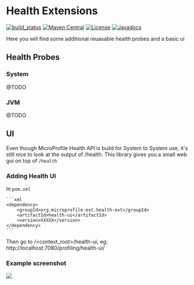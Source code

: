 # Health Extensions

[![build_status](https://travis-ci.com/microprofile-extensions/health-ext.svg?branch=master)](https://travis-ci.com/microprofile-extensions/health-ext)
[![Maven Central](https://maven-badges.herokuapp.com/maven-central/org.microprofile-ext/health-ext/badge.svg)](https://maven-badges.herokuapp.com/maven-central/org.microprofile-ext/health-ext)
[![License](https://img.shields.io/badge/license-Apache%202-blue.svg)](https://github.com/microprofile-extensions/health-ext/blob/master/LICENSE)
[![Javadocs](https://www.javadoc.io/badge/org.microprofile-ext/health-ext.svg)](https://www.javadoc.io/doc/org.microprofile-ext/health-ext)

Here you will find some additional reuasable health probes and a basic ui

## Health Probes

### System

@TODO

### JVM

@TODO

## UI

Even though MicroProfile Health API is build for System to System use, it's still nice to look at the output of /health. 
This library gives you a small web gui on top of ```/health```

### Adding Health UI

In ```pom.xml```
    
    ```xml
    <dependency>
        <groupId>org.microprofile-ext.health-ext</groupId>
        <artifactId>health-ui</artifactId>
        <version>XXXXX</version>
    </dependency>
    ```

Then go to /<context_root>/health-ui, eg: http://localhost:7080/profiling/health-ui/

### Example screenshot

![](https://raw.githubusercontent.com/microprofile-extensions/health-ext/master/health-ui/screenshot.png)
